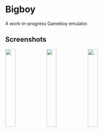 # Bigboy
A work-in-progress Gameboy emulator.

## Screenshots
<img src="https://dandigit.com/assets/img/pokemon-1.png" width="25%" height="25%" style="display:inline-block;" />
<img src="https://dandigit.com/assets/img/pokemon-2.png" width="25%" height="25%" style="display:inline-block;" />
<img src="https://dandigit.com/assets/img/pokemon-3.jpeg" width="25%" height="25%" style="display:inline-block;" />
